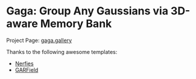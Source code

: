 # Gaga: Group Any Gaussians via 3D-aware Memory Bank

Project Page: [gaga.gallery](https://weijielyu.github.io/Gaga/)

Thanks to the following awesome templates:
- [Nerfies](https://nerfies.github.io)
- [GARField](https://www.garfield.studio)
